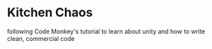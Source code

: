 # Kitchen Chaos
 following Code Monkey's tutorial to learn about unity and how to write clean, commercial code

